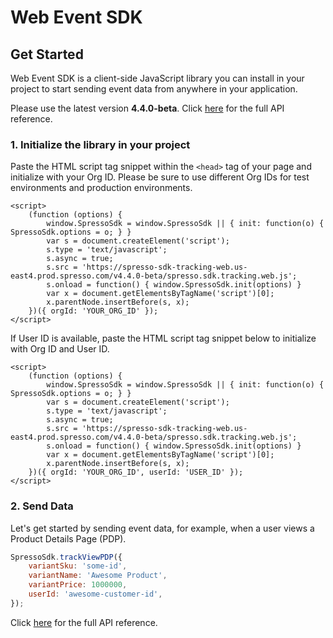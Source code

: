 # Web Event SDK

## Get Started

Web Event SDK is a client-side JavaScript library you can install in your project to start sending event data from anywhere in your application. 
 
Please use the latest version **4.4.0-beta**. Click [here](SpressoSdk.html) for the full API reference. 

### 1. Initialize the library in your project

Paste the HTML script tag snippet within the `<head>` tag of your page and initialize with your Org ID. Please be sure to use different Org IDs for test environments and production environments.

```
<script>
    (function (options) {
        window.SpressoSdk = window.SpressoSdk || { init: function(o) { SpressoSdk.options = o; } }
        var s = document.createElement('script');
        s.type = 'text/javascript';
        s.async = true;
        s.src = 'https://spresso-sdk-tracking-web.us-east4.prod.spresso.com/v4.4.0-beta/spresso.sdk.tracking.web.js';
        s.onload = function() { window.SpressoSdk.init(options) }
        var x = document.getElementsByTagName('script')[0];
        x.parentNode.insertBefore(s, x);
    })({ orgId: 'YOUR_ORG_ID' });
</script>
```

If User ID is available, paste the HTML script tag snippet below to initialize with Org ID and User ID. 
```
<script>
    (function (options) {
        window.SpressoSdk = window.SpressoSdk || { init: function(o) { SpressoSdk.options = o; } }
        var s = document.createElement('script');
        s.type = 'text/javascript';
        s.async = true;
        s.src = 'https://spresso-sdk-tracking-web.us-east4.prod.spresso.com/v4.4.0-beta/spresso.sdk.tracking.web.js';
        s.onload = function() { window.SpressoSdk.init(options) }
        var x = document.getElementsByTagName('script')[0];
        x.parentNode.insertBefore(s, x);
    })({ orgId: 'YOUR_ORG_ID', userId: 'USER_ID' });
</script>
```

### 2. Send Data

Let's get started by sending event data, for example, when a user views a Product Details Page (PDP).

```javascript
SpressoSdk.trackViewPDP({
    variantSku: 'some-id',
    variantName: 'Awesome Product',
    variantPrice: 1000000,
    userId: 'awesome-customer-id',
});
```

Click [here](SpressoSdk.html) for the full API reference.